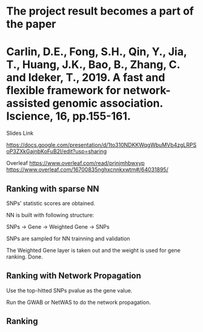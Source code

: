 # The project result becomes a part of the paper 
# Carlin, D.E., Fong, S.H., Qin, Y., Jia, T., Huang, J.K., Bao, B., Zhang, C. and Ideker, T., 2019. A fast and flexible framework for network-assisted genomic association. Iscience, 16, pp.155-161.
Slides Link

https://docs.google.com/presentation/d/1to310NDKKWqgWbuMVb4zgLRPSoP3ZXkGajnbKoFuB2I/edit?usp=sharing

Overleaf
https://www.overleaf.com/read/prjnjmhbwxyp
https://www.overleaf.com/16700835nghxcnnkxwtm#/64031895/

## Ranking with sparse NN

  SNPs' statistic scores are obtained.

  NN is built with following structure:

  SNPs -> Gene -> Weighted Gene -> SNPs

  SNPs are sampled for NN trainning and validation

  The Weighted Gene layer is taken out and the weight is used for gene ranking. Done.

## Ranking with Network Propagation

  Use the top-hitted SNPs pvalue as the gene value.

  Run the GWAB or NetWAS to do the network propagation.


## Ranking
